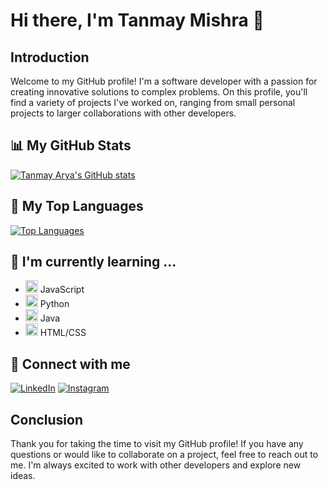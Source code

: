 # Hi there, I'm Tanmay Mishra 👋

## Introduction

Welcome to my GitHub profile! I'm a software developer with a passion for creating innovative solutions to complex problems. On this profile, you'll find a variety of projects I've worked on, ranging from small personal projects to larger collaborations with other developers.


## 📊 My GitHub Stats

[![Tanmay Arya's GitHub stats](https://github-readme-stats.vercel.app/api?username=tanmayarya29&show_icons=true&theme=radical)](https://github.com/tanmayarya29)


## 🔭 My Top Languages
[![Top Languages](https://github-readme-stats.vercel.app/api/top-langs/?username=tanmayarya29&layout=compact&langs_count=10&theme=radical&hide_progress=true)](https://github.com/tanmayarya29)

## 🌱 I'm currently learning ...
- <img src="https://cdn.jsdelivr.net/npm/programming-languages-logos/src/javascript/javascript.png" height="20"> JavaScript
- <img src="https://cdn.jsdelivr.net/npm/programming-languages-logos/src/python/python.png" height="20"> Python
- <img src="https://cdn.jsdelivr.net/npm/programming-languages-logos/src/java/java.png" height="20"> Java
- <img src="https://cdn.jsdelivr.net/npm/programming-languages-logos/src/html/html.png" height="20"> HTML/CSS


## 🤝 Connect with me

[![LinkedIn](https://img.shields.io/badge/LinkedIn-0077B5?style=for-the-badge&logo=linkedin&logoColor=white)](https://www.linkedin.com/in/tanmayarya29/)
[![Instagram](https://img.shields.io/badge/Instagram-E4405F?style=for-the-badge&logo=instagram&logoColor=white)](https://www.instagram.com/tanmayarya29/)


## Conclusion

Thank you for taking the time to visit my GitHub profile! If you have any questions or would like to collaborate on a project, feel free to reach out to me. I'm always excited to work with other developers and explore new ideas.

<!--
**tanmayarya29/tanmayarya29** is a ✨ _special_ ✨ repository because its `README.md` (this file) appears on your GitHub profile.

Here are some ideas to get you started:

- 🔭 I’m currently working on ...
- 🌱 I’m currently learning ...
- 👯 I’m looking to collaborate on ...
- 🤔 I’m looking for help with ...
- 💬 Ask me about ...
- 📫 How to reach me: ...
- 😄 Pronouns: ...
- ⚡ Fun fact: ...
-->
